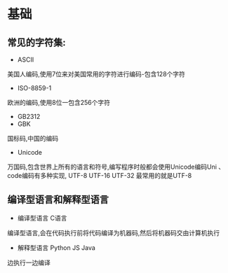 # 基础

##  常见的字符集:

* ASCII

美国人编码,使用7位来对美国常用的字符进行编码-包含128个字符

* ISO-8859-1

欧洲的编码,使用8位一包含256个字符

* GB2312
* GBK

国标码,中国的编码
      
* Unicode

万国码,包含世界上所有的语言和符号,编写程序时般都会使用Unicode编码Uni 、code编码有多种实现, UTF-8 UTF-16 UTF-32 最常用的就是UTF-8

## 编译型语言和解释型语言

* 编译型语言  C语言

编译型语言,会在代码执行前将代码编译为机器码,然后将机器码交由计算机执行


*  解释型语言 Python JS Java

边执行一边编译

